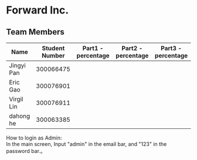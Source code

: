 ﻿# Forward Inc.

## Team Members

| Name | Student Number |Part1 - percentage|Part2 - percentage|Part3 - percentage|
| --- | --- | ---| ---|---|
| Jingyi Pan | 300066475|||
| Eric Gao| 300076901||||
| Virgil Lin| 300076911|||
| dahong he| 300063385|||

How to login as Admin:  
In the main screen, Input "admin" in the email bar, and "123" in the password bar.。

